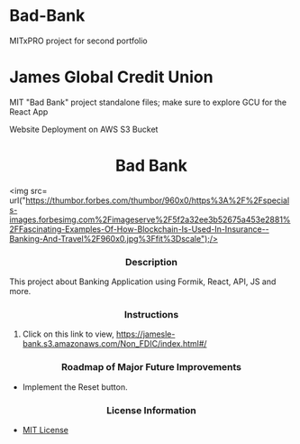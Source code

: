 # Bad-Bank
MITxPRO project for second portfolio 


# James Global Credit Union
MIT "Bad Bank" project standalone files; make sure to explore GCU for the React App

Website Deployment on AWS S3 Bucket

# <div align="center">Bad Bank</div>

<img src= url("https://thumbor.forbes.com/thumbor/960x0/https%3A%2F%2Fspecials-images.forbesimg.com%2Fimageserve%2F5f2a32ee3b52675a453e2881%2FFascinating-Examples-Of-How-Blockchain-Is-Used-In-Insurance--Banking-And-Travel%2F960x0.jpg%3Ffit%3Dscale");/>

### <div align="center">Description</div>

This project about Banking Application using Formik, React, API, JS and more.

### <div align="center">Instructions</div>
 1. Click on this link to view, https://jamesle-bank.s3.amazonaws.com/Non_FDIC/index.html#/

 ### <div align="center">Roadmap of Major Future Improvements</div>

 - Implement the Reset button.
 
### <div align="center">License Information</div>
 - [MIT License](https://mit-license.org/)


